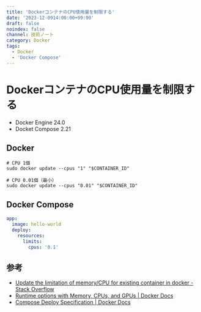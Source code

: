 ```yaml
---
title: 'DockerコンテナのCPU使用量を制限する'
date: '2023-12-0914:00:00+09:00'
draft: false
noindex: false
channel: 技術ノート
category: Docker
tags:
  - Docker
  - 'Docker Compose'
---
```

# DockerコンテナのCPU使用量を制限する

- Docker Engine 24.0
- Docket Compose 2.21

## Docker

```shell
# CPU 1個
sudo docker update --cpus "1" "$CONTAINER_ID"

# CPU 0.01個（最小）
sudo docker update --cpus "0.01" "$CONTAINER_ID"
```

## Docker Compose

```yaml
app:
  image: hello-world
  deploy:
    resources:
      limits:
        cpus: '0.1'
```

## 参考

- [Update the limitation of memory/CPU for existing container in docker - Stack Overflow](https://stackoverflow.com/questions/34654697/update-the-limitation-of-memory-cpu-for-existing-container-in-docker)
- [Runtime options with Memory, CPUs, and GPUs | Docker Docs](https://docs.docker.com/config/containers/resource_constraints/#configure-the-default-cfs-scheduler)
- [Compose Deploy Specification | Docker Docs](https://docs.docker.com/compose/compose-file/deploy/#resources)
